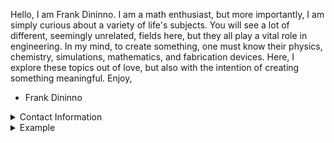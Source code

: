 Hello, I am Frank Dininno. I am a math enthusiast, but more importantly, I am simply curious about a variety of life's subjects. You will see a lot of different, seemingly unrelated, fields here, but they all play a vital role in engineering. In my mind, to create something, one must know their physics, chemistry, simulations, mathematics, and fabrication devices. Here, I explore these topics out of love, but also with the intention of creating something meaningful. Enjoy,
- Frank Dininno

<details> 
<summary>Contact Information</summary> 
<div style="font-size: 16px; font-weight: normal;"> 
	<ul>
		 <li><i>Phone Number: </i> 1 (408) 966-0624</li> 
		 <li><i>Email: </i> fydininno@gmail.com</li> 
		 <li><i>Github: </i> </li> 
	</ul> 
 </div>
</details>

<details> 
<summary>Example</summary> 
<div style="font-size: 16px; font-weight: normal;"> 
	<h3>This is a smaller and less bold heading</h3>
	<ul>
		 <li><strong>Phone Number: </strong> 1 (408) 966-0624</li> 
		 <li>List item 2</li>
	</ul> 
	You can also include 
	<strong>bold text</strong>, <em>italic text</em>, or even code snippets: 
	<pre><code>print("Hello, World!")</code></pre>
 </div>
</details>
